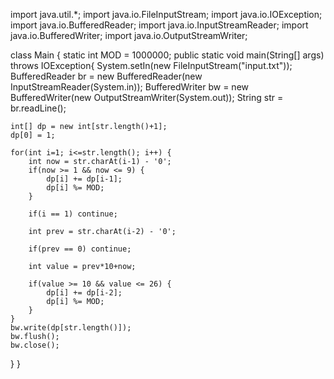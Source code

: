 import java.util.*;
import java.io.FileInputStream;
import java.io.IOException;
import java.io.BufferedReader;
import java.io.InputStreamReader;
import java.io.BufferedWriter;
import java.io.OutputStreamWriter;

class Main { 
  static int MOD = 1000000;
  public static void main(String[] args) throws IOException{
    System.setIn(new FileInputStream("input.txt"));
    BufferedReader br = new BufferedReader(new InputStreamReader(System.in));
    BufferedWriter bw = new BufferedWriter(new OutputStreamWriter(System.out));
    String str = br.readLine();

    int[] dp = new int[str.length()+1];
    dp[0] = 1;

    for(int i=1; i<=str.length(); i++) {
        int now = str.charAt(i-1) - '0';
        if(now >= 1 && now <= 9) {
            dp[i] += dp[i-1];
            dp[i] %= MOD;
        }

        if(i == 1) continue;

        int prev = str.charAt(i-2) - '0';

        if(prev == 0) continue;

        int value = prev*10+now;

        if(value >= 10 && value <= 26) {
            dp[i] += dp[i-2];
            dp[i] %= MOD;
        }
    }
    bw.write(dp[str.length()]);
    bw.flush();
    bw.close();
  }
}

